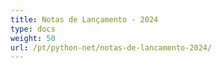 ```yaml
---
title: Notas de Lançamento - 2024
type: docs
weight: 50
url: /pt/python-net/notas-de-lancamento-2024/
---
```

